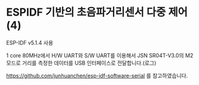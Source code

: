 # ESPIDF 기반의 초음파거리센서 다중 제어(4)

ESP-IDF v5.1.4 사용

1 core 80MHz에서 H/W UART와 S/W UART를 이용해서 JSN SR04T-V3.0의 M2 모드로 거리를 측정한 데이터를 USB 인터페이스로 전달합니다.(로그)

https://github.com/junhuanchen/esp-idf-software-serial 를 참고하였습니다.
